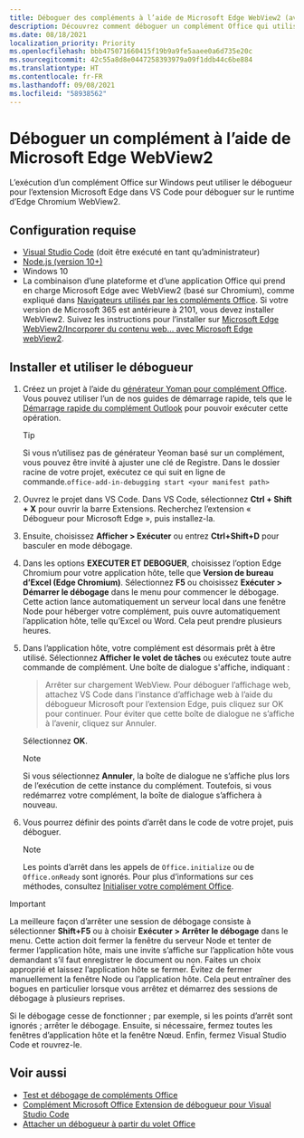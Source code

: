 ```yaml
---
title: Déboguer des compléments à l’aide de Microsoft Edge WebView2 (avec Chromium)
description: Découvrez comment déboguer un complément Office qui utilise Microsoft Edge WebView2 (avec Chromium) à l’aide du débogueur pour l’extension Microsoft Edge dans VS Code.
ms.date: 08/18/2021
localization_priority: Priority
ms.openlocfilehash: bbb475071660415f19b9a9fe5aaee0a6d735e20c
ms.sourcegitcommit: 42c55a8d8e0447258393979a09f1ddb44c6be884
ms.translationtype: HT
ms.contentlocale: fr-FR
ms.lasthandoff: 09/08/2021
ms.locfileid: "58938562"
---
```

# <a name="debug-add-ins-on-windows-using-edge-chromium-webview2"></a>Déboguer un complément à l’aide de Microsoft Edge WebView2

L’exécution d’un complément Office sur Windows peut utiliser le débogueur pour l’extension Microsoft Edge dans VS Code pour déboguer sur le runtime d’Edge Chromium WebView2.

## <a name="prerequisites"></a>Configuration requise

- [Visual Studio Code](https://code.visualstudio.com/) (doit être exécuté en tant qu’administrateur)
- [Node.js (version 10+)](https://nodejs.org/)
- Windows 10
- La combinaison d’une plateforme et d’une application Office qui prend en charge Microsoft Edge avec WebView2 (basé sur Chromium), comme expliqué dans [Navigateurs utilisés par les compléments Office](../concepts/browsers-used-by-office-web-add-ins.md). Si votre version de Microsoft 365 est antérieure à 2101, vous devez installer WebView2. Suivez les instructions pour l’installer sur [Microsoft Edge WebView2/Incorporer du contenu web... avec Microsoft Edge webView2](https://developer.microsoft.com/microsoft-edge/webview2/).

## <a name="install-and-use-the-debugger"></a>Installer et utiliser le débogueur

1. Créez un projet à l’aide du [générateur Yoman pour complément Office](https://github.com/OfficeDev/generator-office). Vous pouvez utiliser l’un de nos guides de démarrage rapide, tels que le [Démarrage rapide du complément Outlook](../quickstarts/outlook-quickstart.md) pour pouvoir exécuter cette opération.

    > [!TIP]
    > Si vous n’utilisez pas de générateur Yeoman basé sur un complément, vous pouvez être invité à ajuster une clé de Registre. Dans le dossier racine de votre projet, exécutez ce qui suit en ligne de commande.`office-add-in-debugging start <your manifest path>`

1. Ouvrez le projet dans VS Code. Dans VS Code, sélectionnez **Ctrl + Shift + X** pour ouvrir la barre Extensions. Recherchez l’extension « Débogueur pour Microsoft Edge », puis installez-la.

1. Ensuite, choisissez  **Afficher > Exécuter** ou entrez **Ctrl+Shift+D** pour basculer en mode débogage.

1. Dans les options **EXECUTER ET DEBOGUER**, choisissez l’option Edge Chromium pour votre application hôte, telle que **Version de bureau d’Excel (Edge Chromium)**. Sélectionnez **F5** ou choisissez **Exécuter > Démarrer le débogage** dans le menu pour commencer le débogage. Cette action lance automatiquement un serveur local dans une fenêtre Node pour héberger votre complément, puis ouvre automatiquement l’application hôte, telle qu’Excel ou Word. Cela peut prendre plusieurs heures.

1. Dans l’application hôte, votre complément est désormais prêt à être utilisé. Sélectionnez **Afficher le volet de tâches** ou exécutez toute autre commande de complément. Une boîte de dialogue s'affiche, indiquant :

   > Arrêter sur chargement WebView.
   > Pour déboguer l’affichage web, attachez VS Code dans l’instance d’affichage web à l’aide du débogueur Microsoft pour l’extension Edge, puis cliquez sur OK pour continuer. Pour éviter que cette boîte de dialogue ne s’affiche à l’avenir, cliquez sur Annuler.

   Sélectionnez **OK**.

   > [!NOTE]
   > Si vous sélectionnez **Annuler**, la boîte de dialogue ne s’affiche plus lors de l’exécution de cette instance du complément. Toutefois, si vous redémarrez votre complément, la boîte de dialogue s’affichera à nouveau.

1. Vous pourrez définir des points d’arrêt dans le code de votre projet, puis déboguer.

   > [!NOTE]
   > Les points d’arrêt dans les appels de `Office.initialize` ou de `Office.onReady` sont ignorés. Pour plus d’informations sur ces méthodes, consultez [Initialiser votre complément Office](../develop/initialize-add-in.md).

> [!IMPORTANT]
> La meilleure façon d’arrêter une session de débogage consiste à sélectionner **Shift+F5** ou à choisir **Exécuter > Arrêter le débogage** dans le menu. Cette action doit fermer la fenêtre du serveur Node et tenter de fermer l’application hôte, mais une invite s’affiche sur l’application hôte vous demandant s’il faut enregistrer le document ou non. Faites un choix approprié et laissez l’application hôte se fermer. Évitez de fermer manuellement la fenêtre Node ou l’application hôte. Cela peut entraîner des bogues en particulier lorsque vous arrêtez et démarrez des sessions de débogage à plusieurs reprises.
>
> Si le débogage cesse de fonctionner ; par exemple, si les points d’arrêt sont ignorés ; arrêter le débogage. Ensuite, si nécessaire, fermez toutes les fenêtres d’application hôte et la fenêtre Nœud. Enfin, fermez Visual Studio Code et rouvrez-le.

## <a name="see-also"></a>Voir aussi

- [Test et débogage de compléments Office](test-debug-office-add-ins.md)
- [Complément Microsoft Office Extension de débogueur pour Visual Studio Code](debug-with-vs-extension.md)
- [Attacher un débogueur à partir du volet Office](attach-debugger-from-task-pane.md)
